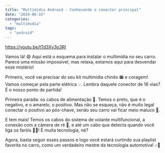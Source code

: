 ```yaml
---
title: "Multimídia Android - Conhecendo o conector principal"
date: "2024-06-15"
categories: 
  - "multimidia"
tags: 
  - "android"
---
```


https://youtu.be/tTd3Xy3o3RI

Vamos lá! 😄 Aqui está o esquema para instalar o multimídia no seu carro. Parece uma missão impossível, mas relaxa, estamos aqui para desvendar esse mistério!

Primeiro, você vai precisar do seu kit multimídia chinês 📻 e coragem! Vamos começar pela parte elétrica 💡. Lembra daquele conector de 16 vias? É o nosso ponto de partida!

Primeira parada: os cabos de alimentação 🛑. Temos o preto, que é o negativo, e o amarelo, o positivo. Mas não se esqueça, não é muito legal conectar o positivo ao pós-chave, senão seu carro vai ficar meio maluco 🤪.

E tem mais! Temos os cabos do sistema de volante multifuncional, a conexão com a câmera de ré 🎥, e até um cabo que detecta quando você liga os faróis 🚗💡! É muita tecnologia, né?

Agora, basta seguir esses passos e logo você estará curtindo sua playlist favorita no carro, como um verdadeiro mestre da tecnologia automotiva! 🎶🚗

